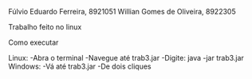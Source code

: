 Fúlvio Eduardo Ferreira, 8921051
Willian Gomes de Oliveira, 8922305

Trabalho feito no linux

Como executar

Linux:
  -Abra o terminal
  -Navegue até trab3.jar
  -Digite: java -jar trab3.jar
Windows:
  -Vá até trab3.jar
  -De dois cliques

  

